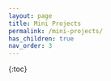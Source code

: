 ```yaml
---
layout: page
title: Mini Projects
permalink: /mini-projects/
has_children: true
nav_order: 3
---
```


{:toc}
